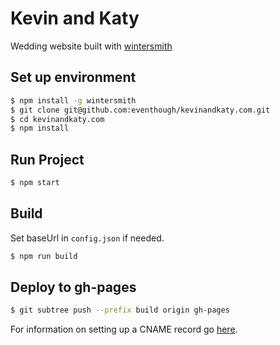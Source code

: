 # Kevin and Katy
Wedding website built with [wintersmith](http://wintersmith.io/)

## Set up environment

```bash
$ npm install -g wintersmith
$ git clone git@github.com:eventhough/kevinandkaty.com.git
$ cd kevinandkaty.com
$ npm install
```

## Run Project

```bash
$ npm start
```

## Build

Set baseUrl in `config.json` if needed.

```bash
$ npm run build
```

## Deploy to gh-pages

```bash
$ git subtree push --prefix build origin gh-pages
```

For information on setting up a CNAME record go [here](https://help.github.com/articles/setting-up-a-custom-domain-with-github-pages/).
